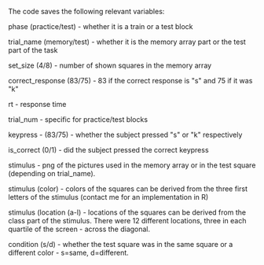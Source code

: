The code saves the following relevant variables:

phase (practice/test) - whether it is a train or a test block

trial_name (memory/test) - whether it is the memory array part or the test part of the task

set_size (4/8) - number of shown squares in the memory array

correct_response (83/75) - 83 if the correct response is "s" and 75 if it was "k"

rt - response time

trial_num - specific for practice/test blocks

keypress - (83/75) - whether the subject pressed "s" or "k" respectively

is_correct (0/1) - did the subject pressed the correct keypress

stimulus - png of the pictures used in the memory array or in the test square (depending on trial_name).

stimulus (color) - colors of the squares can be derived from the three first letters of the stimulus (contact me for an implementation in R)

stimulus (location (a-l) - locations of the squares can be derived from the class part of the stimulus. There were 12 different locations, three in each quartile of the screen - across the diagonal.

condition (s/d) - whether the test square was in the same square or a different color - s=same, d=different.
